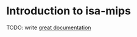 # Introduction to isa-mips

TODO: write [great documentation](http://jacobian.org/writing/what-to-write/)
